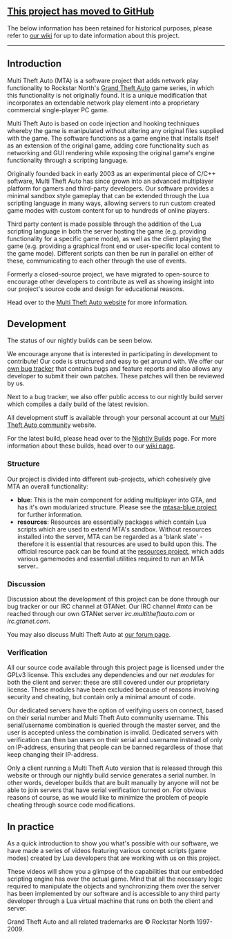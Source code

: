 ## [This project has moved to GitHub](https://github.com/multitheftauto/) ##
The below information has been retained for historical purposes, please refer to [our wiki](https://wiki.mtasa.com) for up to date information about this project.


---


## Introduction ##
Multi Theft Auto (MTA) is a software project that adds network play functionality to Rockstar North's [Grand Theft Auto](https://en.wikipedia.org/wiki/Grand_Theft_Auto_(series)) game series, in which this functionality is not originally found. It is a unique modification that incorporates an extendable network play element into a proprietary commercial single-player PC game.

Multi Theft Auto is based on code injection and hooking techniques whereby the game is manipulated without altering any original files supplied with the game. The software functions as a game engine that installs itself as an extension of the original game, adding core functionality such as networking and GUI rendering while exposing the original game's engine functionality through a scripting language.

Originally founded back in early 2003 as an experimental piece of C/C++ software, Multi Theft Auto has since grown into an advanced multiplayer platform for gamers and third-party developers. Our software provides a minimal sandbox style gameplay that can be extended through the Lua scripting language in many ways, allowing servers to run custom created game modes with custom content for up to hundreds of online players.

Third party content is made possible through the addition of the Lua scripting language in both the server hosting the game (e.g. providing functionality for a specific game mode), as well as the client playing the game (e.g. providing a graphical front end or user-specific local content to the game mode). Different scripts can then be run in parallel on either of these, communicating to each other through the use of events.

Formerly a closed-source project, we have migrated to open-source to encourage other developers to contribute as well as showing insight into our project's source code and design for educational reasons.

Head over to the [Multi Theft Auto website](https://multitheftauto.com/) for more information.

## Development ##
The status of our nightly builds can be seen below.

We encourage anyone that is interested in participating in development to contribute! Our code is structured and easy to get around with. We offer our [own bug tracker](https://bugs.mtasa.com/) that contains bugs and feature reports and also allows any developer to submit their own patches. These patches will then be reviewed by us.

Next to a bug tracker, we also offer public access to our nightly build server which compiles a daily build of the latest revision.

All development stuff is available through your personal account at our [Multi Theft Auto community](https://community.mtasa.com/) website.

For the latest build, please head over to the [Nightly Builds](https://nightly.mtasa.com/) page. For more information about these builds, head over to our [wiki page](https://wiki.mtasa.com/wiki/Nightly_Builds).

### Structure ###
Our project is divided into different sub-projects, which cohesively give MTA an overall functionality:

  * **blue**: This is the main component for adding multiplayer into GTA, and has it's own modularized structure.  Please see the [mtasa-blue project](https://github.com/multitheftauto/mtasa-blue/) for further information.
  * **resources**: Resources are essentially packages which contain Lua scripts which are used to extend MTA's sandbox.  Without resources installed into the server, MTA can be regarded as a 'blank slate' - therefore it is essential that resources are used to build upon this.  The official resource pack can be found at the [resources project](https://github.com/multitheftauto/mtasa-resources), which adds various gamemodes and essential utilities required to run an MTA server..

### Discussion ###
Discussion about the development of this project can be done through our bug tracker or our IRC channel at GTANet. Our IRC channel _#mta_ can be reached through our own GTANet server _irc.multitheftauto.com_ or _irc.gtanet.com_.

You may also discuss Multi Theft Auto at [our forum page](https://forum.mtasa.com).

### Verification ###
All our source code available through this project page is licensed under the GPLv3 license. This excludes any dependencies and our _net modules_ for both the client and server: these are still covered under our proprietary license. These modules have been excluded because of reasons involving security and cheating, but contain only a minimal amount of code.

Our dedicated servers have the option of verifying users on connect, based on their serial number and Multi Theft Auto community username. This serial/username combination is queried through the master server, and the user is accepted unless the combination is invalid. Dedicated servers with verification can then ban users on their serial and username instead of only on IP-address, ensuring that people can be banned regardless of those that keep changing their IP-address.

Only a client running a Multi Theft Auto version that is released through this website or through our nightly build service generates a serial number. In other words, developer builds that are built manually by anyone will not be able to join servers that have serial verification turned on. For obvious reasons of course, as we would like to minimize the problem of people cheating through source code modifications.

## In practice ##
As a quick introduction to show you what's possible with our software, we have made a series of videos featuring various concept scripts (game modes) created by Lua developers that are working with us on this project.

These videos will show you a glimpse of the capabilities that our embedded scripting engine has over the actual game. Mind that all the necessary logic required to manipulate the objects and synchronizing them over the server has been implemented by our software and is accessible to any third party developer through a Lua virtual machine that runs on both the client and server.

Grand Theft Auto and all related trademarks are © Rockstar North 1997-2009.